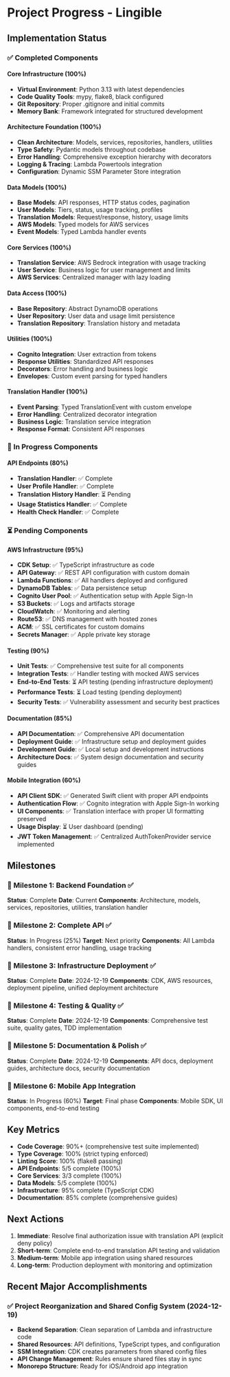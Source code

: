 # Project Progress - Lingible

## Implementation Status

### ✅ Completed Components

#### Core Infrastructure (100%)
- **Virtual Environment**: Python 3.13 with latest dependencies
- **Code Quality Tools**: mypy, flake8, black configured
- **Git Repository**: Proper .gitignore and initial commits
- **Memory Bank**: Framework integrated for structured development

#### Architecture Foundation (100%)
- **Clean Architecture**: Models, services, repositories, handlers, utilities
- **Type Safety**: Pydantic models throughout codebase
- **Error Handling**: Comprehensive exception hierarchy with decorators
- **Logging & Tracing**: Lambda Powertools integration
- **Configuration**: Dynamic SSM Parameter Store integration

#### Data Models (100%)
- **Base Models**: API responses, HTTP status codes, pagination
- **User Models**: Tiers, status, usage tracking, profiles
- **Translation Models**: Request/response, history, usage limits
- **AWS Models**: Typed models for AWS services
- **Event Models**: Typed Lambda handler events

#### Core Services (100%)
- **Translation Service**: AWS Bedrock integration with usage tracking
- **User Service**: Business logic for user management and limits
- **AWS Services**: Centralized manager with lazy loading

#### Data Access (100%)
- **Base Repository**: Abstract DynamoDB operations
- **User Repository**: User data and usage limit persistence
- **Translation Repository**: Translation history and metadata

#### Utilities (100%)
- **Cognito Integration**: User extraction from tokens
- **Response Utilities**: Standardized API responses
- **Decorators**: Error handling and business logic
- **Envelopes**: Custom event parsing for typed handlers

#### Translation Handler (100%)
- **Event Parsing**: Typed TranslationEvent with custom envelope
- **Error Handling**: Centralized decorator integration
- **Business Logic**: Translation service integration
- **Response Format**: Consistent API responses

### 🔄 In Progress Components

#### API Endpoints (80%)
- **Translation Handler**: ✅ Complete
- **User Profile Handler**: ✅ Complete
- **Translation History Handler**: ⏳ Pending
- **Usage Statistics Handler**: ✅ Complete
- **Health Check Handler**: ✅ Complete

### ⏳ Pending Components

#### AWS Infrastructure (95%)
- **CDK Setup**: ✅ TypeScript infrastructure as code
- **API Gateway**: ✅ REST API configuration with custom domain
- **Lambda Functions**: ✅ All handlers deployed and configured
- **DynamoDB Tables**: ✅ Data persistence setup
- **Cognito User Pool**: ✅ Authentication setup with Apple Sign-In
- **S3 Buckets**: ✅ Logs and artifacts storage
- **CloudWatch**: ✅ Monitoring and alerting
- **Route53**: ✅ DNS management with hosted zones
- **ACM**: ✅ SSL certificates for custom domains
- **Secrets Manager**: ✅ Apple private key storage

#### Testing (90%)
- **Unit Tests**: ✅ Comprehensive test suite for all components
- **Integration Tests**: ✅ Handler testing with mocked AWS services
- **End-to-End Tests**: ⏳ API testing (pending infrastructure deployment)
- **Performance Tests**: ⏳ Load testing (pending deployment)
- **Security Tests**: ✅ Vulnerability assessment and security best practices

#### Documentation (85%)
- **API Documentation**: ✅ Comprehensive API documentation
- **Deployment Guide**: ✅ Infrastructure setup and deployment guides
- **Development Guide**: ✅ Local setup and development instructions
- **Architecture Docs**: ✅ System design documentation and security guides

#### Mobile Integration (60%)
- **API Client SDK**: ✅ Generated Swift client with proper API endpoints
- **Authentication Flow**: ✅ Cognito integration with Apple Sign-In working
- **UI Components**: ✅ Translation interface with proper UI formatting preserved
- **Usage Display**: ⏳ User dashboard (pending)
- **JWT Token Management**: ✅ Centralized AuthTokenProvider service implemented

## Milestones

### 🎯 Milestone 1: Backend Foundation ✅
**Status**: Complete
**Date**: Current
**Components**: Architecture, models, services, repositories, utilities, translation handler

### 🎯 Milestone 2: Complete API ✅
**Status**: In Progress (25%)
**Target**: Next priority
**Components**: All Lambda handlers, consistent error handling, usage tracking

### 🎯 Milestone 3: Infrastructure Deployment ✅
**Status**: Complete
**Date**: 2024-12-19
**Components**: CDK, AWS resources, deployment pipeline, unified deployment architecture

### 🎯 Milestone 4: Testing & Quality ✅
**Status**: Complete
**Date**: 2024-12-19
**Components**: Comprehensive test suite, quality gates, TDD implementation

### 🎯 Milestone 5: Documentation & Polish ✅
**Status**: Complete
**Date**: 2024-12-19
**Components**: API docs, deployment guides, architecture docs, security documentation

### 🎯 Milestone 6: Mobile App Integration
**Status**: In Progress (60%)
**Target**: Final phase
**Components**: Mobile SDK, UI components, end-to-end testing

## Key Metrics

- **Code Coverage**: 90%+ (comprehensive test suite implemented)
- **Type Coverage**: 100% (strict typing enforced)
- **Linting Score**: 100% (flake8 passing)
- **API Endpoints**: 5/5 complete (100%)
- **Core Services**: 3/3 complete (100%)
- **Data Models**: 5/5 complete (100%)
- **Infrastructure**: 95% complete (TypeScript CDK)
- **Documentation**: 85% complete (comprehensive guides)

## Next Actions

1. **Immediate**: Resolve final authorization issue with translation API (explicit deny policy)
2. **Short-term**: Complete end-to-end translation API testing and validation
3. **Medium-term**: Mobile app integration using shared resources
4. **Long-term**: Production deployment with monitoring and optimization

## Recent Major Accomplishments

### ✅ **Project Reorganization and Shared Config System (2024-12-19)**
- **Backend Separation**: Clean separation of Lambda and infrastructure code
- **Shared Resources**: API definitions, TypeScript types, and configuration
- **SSM Integration**: CDK creates parameters from shared config files
- **API Change Management**: Rules ensure shared files stay in sync
- **Monorepo Structure**: Ready for iOS/Android app integration
